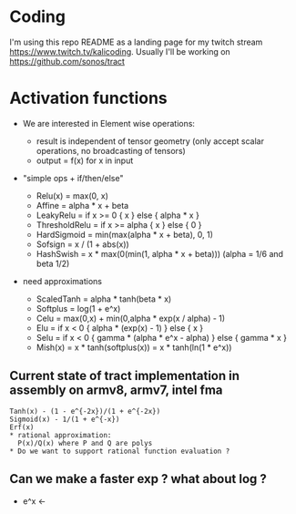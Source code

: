 # Coding

I'm using this repo README as a landing page for my twitch stream https://www.twitch.tv/kalicoding. 
Usually I'll be working on https://github.com/sonos/tract

# Activation functions

* We are interested in Element wise operations:
  * result is independent of tensor geometry (only accept scalar operations, no broadcasting of tensors)
  * output = f(x) for x in input 

* "simple ops + if/then/else"

  * Relu(x) = max(0, x)
  * Affine = alpha * x + beta
  * LeakyRelu = if x >= 0 { x } else { alpha * x }
  * ThresholdRelu = if x >= alpha { x } else { 0 }
  * HardSigmoid = min(max(alpha * x + beta), 0, 1)
  * Sofsign = x / (1 + abs(x))
  * HashSwish = x * max(0(min(1, alpha * x + beta))) (alpha = 1/6 and beta 1/2)

* need approximations

  * ScaledTanh = alpha * tanh(beta * x)
  * Softplus = log(1 + e^x)
  * Celu = max(0,x) + min(0,alpha * exp(x / alpha) - 1)
  * Elu = if x < 0 { alpha * (exp(x) - 1) } else { x }
  * Selu = if x < 0 { gamma * (alpha * e^x - alpha) } else { gamma * x }
  * Mish(x) = x * tanh(softplus(x)) = x * tanh(ln(1 * e^x))
    
## Current state of tract implementation in assembly on armv8, armv7, intel fma

    Tanh(x) - (1 - e^{-2x})/(1 + e^{-2x})
    Sigmoid(x) - 1/(1 + e^{-x})
    Erf(x)
    * rational approximation:
      P(x)/Q(x) where P and Q are polys
    * Do we want to support rational function evaluation ?

## Can we make a faster exp ? what about log ?
  *  e^x <-       
